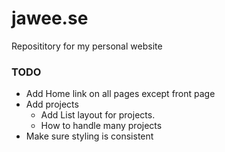 # jawee.se
Reposititory for my personal website


### TODO
- Add Home link on all pages except front page
- Add projects
  - Add List layout for projects.
  - How to handle many projects
- Make sure styling is consistent
